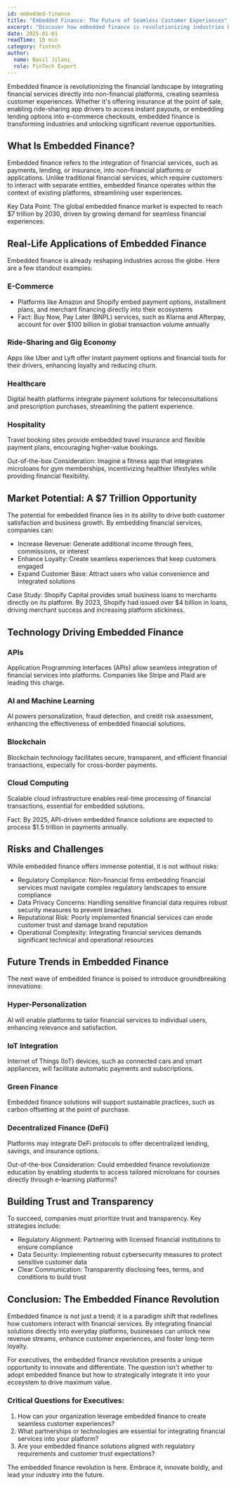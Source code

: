```yaml
---
id: embedded-finance
title: "Embedded Finance: The Future of Seamless Customer Experiences"
excerpt: "Discover how embedded finance is revolutionizing industries by integrating financial services into non-financial platforms, creating seamless experiences and unlocking new opportunities."
date: 2025-01-01
readTime: 10 min
category: fintech
author:
  name: Basil Jilani
  role: FinTech Expert
---
```


Embedded finance is revolutionizing the financial landscape by integrating financial services directly into non-financial platforms, creating seamless customer experiences. Whether it's offering insurance at the point of sale, enabling ride-sharing app drivers to access instant payouts, or embedding lending options into e-commerce checkouts, embedded finance is transforming industries and unlocking significant revenue opportunities.

## What Is Embedded Finance?

Embedded finance refers to the integration of financial services, such as payments, lending, or insurance, into non-financial platforms or applications. Unlike traditional financial services, which require customers to interact with separate entities, embedded finance operates within the context of existing platforms, streamlining user experiences.

Key Data Point: The global embedded finance market is expected to reach $7 trillion by 2030, driven by growing demand for seamless financial experiences.

## Real-Life Applications of Embedded Finance

Embedded finance is already reshaping industries across the globe. Here are a few standout examples:

### E-Commerce
- Platforms like Amazon and Shopify embed payment options, installment plans, and merchant financing directly into their ecosystems
- Fact: Buy Now, Pay Later (BNPL) services, such as Klarna and Afterpay, account for over $100 billion in global transaction volume annually

### Ride-Sharing and Gig Economy
Apps like Uber and Lyft offer instant payment options and financial tools for their drivers, enhancing loyalty and reducing churn.

### Healthcare
Digital health platforms integrate payment solutions for teleconsultations and prescription purchases, streamlining the patient experience.

### Hospitality
Travel booking sites provide embedded travel insurance and flexible payment plans, encouraging higher-value bookings.

Out-of-the-box Consideration: Imagine a fitness app that integrates microloans for gym memberships, incentivizing healthier lifestyles while providing financial flexibility.

## Market Potential: A $7 Trillion Opportunity

The potential for embedded finance lies in its ability to drive both customer satisfaction and business growth. By embedding financial services, companies can:

- Increase Revenue: Generate additional income through fees, commissions, or interest
- Enhance Loyalty: Create seamless experiences that keep customers engaged
- Expand Customer Base: Attract users who value convenience and integrated solutions

Case Study: Shopify Capital provides small business loans to merchants directly on its platform. By 2023, Shopify had issued over $4 billion in loans, driving merchant success and increasing platform stickiness.

## Technology Driving Embedded Finance

### APIs
Application Programming Interfaces (APIs) allow seamless integration of financial services into platforms. Companies like Stripe and Plaid are leading this charge.

### AI and Machine Learning
AI powers personalization, fraud detection, and credit risk assessment, enhancing the effectiveness of embedded financial solutions.

### Blockchain
Blockchain technology facilitates secure, transparent, and efficient financial transactions, especially for cross-border payments.

### Cloud Computing
Scalable cloud infrastructure enables real-time processing of financial transactions, essential for embedded solutions.

Fact: By 2025, API-driven embedded finance solutions are expected to process $1.5 trillion in payments annually.

## Risks and Challenges

While embedded finance offers immense potential, it is not without risks:

- Regulatory Compliance: Non-financial firms embedding financial services must navigate complex regulatory landscapes to ensure compliance
- Data Privacy Concerns: Handling sensitive financial data requires robust security measures to prevent breaches
- Reputational Risk: Poorly implemented financial services can erode customer trust and damage brand reputation
- Operational Complexity: Integrating financial services demands significant technical and operational resources

## Future Trends in Embedded Finance

The next wave of embedded finance is poised to introduce groundbreaking innovations:

### Hyper-Personalization
AI will enable platforms to tailor financial services to individual users, enhancing relevance and satisfaction.

### IoT Integration
Internet of Things (IoT) devices, such as connected cars and smart appliances, will facilitate automatic payments and subscriptions.

### Green Finance
Embedded finance solutions will support sustainable practices, such as carbon offsetting at the point of purchase.

### Decentralized Finance (DeFi)
Platforms may integrate DeFi protocols to offer decentralized lending, savings, and insurance options.

Out-of-the-box Consideration: Could embedded finance revolutionize education by enabling students to access tailored microloans for courses directly through e-learning platforms?

## Building Trust and Transparency

To succeed, companies must prioritize trust and transparency. Key strategies include:

- Regulatory Alignment: Partnering with licensed financial institutions to ensure compliance
- Data Security: Implementing robust cybersecurity measures to protect sensitive customer data
- Clear Communication: Transparently disclosing fees, terms, and conditions to build trust

## Conclusion: The Embedded Finance Revolution

Embedded finance is not just a trend; it is a paradigm shift that redefines how customers interact with financial services. By integrating financial solutions directly into everyday platforms, businesses can unlock new revenue streams, enhance customer experiences, and foster long-term loyalty.

For executives, the embedded finance revolution presents a unique opportunity to innovate and differentiate. The question isn't whether to adopt embedded finance but how to strategically integrate it into your ecosystem to drive maximum value.

### Critical Questions for Executives:
1. How can your organization leverage embedded finance to create seamless customer experiences?
2. What partnerships or technologies are essential for integrating financial services into your platform?
3. Are your embedded finance solutions aligned with regulatory requirements and customer trust expectations?

The embedded finance revolution is here. Embrace it, innovate boldly, and lead your industry into the future.
